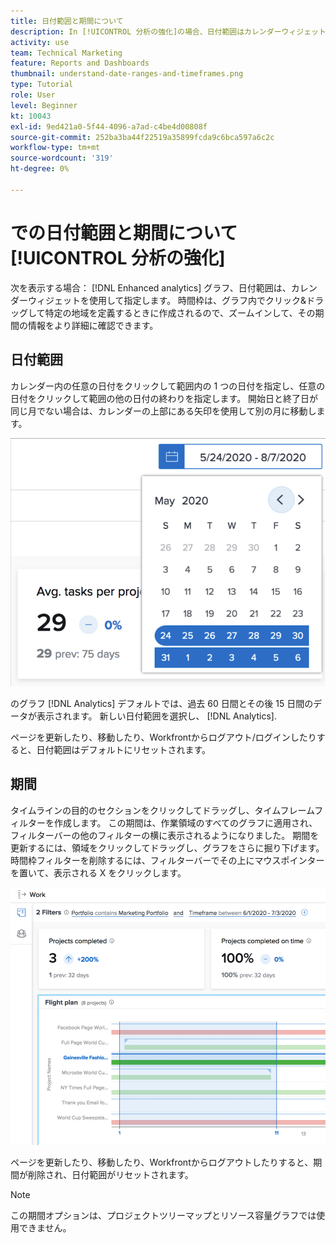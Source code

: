 ```yaml
---
title: 日付範囲と期間について
description: In [!UICONTROL 分析の強化]の場合、日付範囲はカレンダーウィジェットを使用して指定します。 期間はグラフ内で作成されます。
activity: use
team: Technical Marketing
feature: Reports and Dashboards
thumbnail: understand-date-ranges-and-timeframes.png
type: Tutorial
role: User
level: Beginner
kt: 10043
exl-id: 9ed421a0-5f44-4096-a7ad-c4be4d00808f
source-git-commit: 252ba3ba44f22519a35899fcda9c6bca597a6c2c
workflow-type: tm+mt
source-wordcount: '319'
ht-degree: 0%

---
```


# での日付範囲と期間について [!UICONTROL 分析の強化]

次を表示する場合： [!DNL Enhanced analytics] グラフ、日付範囲は、カレンダーウィジェットを使用して指定します。 時間枠は、グラフ内でクリック&amp;ドラッグして特定の地域を定義するときに作成されるので、ズームインして、その期間の情報をより詳細に確認できます。

## 日付範囲

カレンダー内の任意の日付をクリックして範囲内の 1 つの日付を指定し、任意の日付をクリックして範囲の他の日付の終わりを指定します。 開始日と終了日が同じ月でない場合は、カレンダーの上部にある矢印を使用して別の月に移動します。

![カレンダーウィジェットを使用して日付範囲を選択する画像](assets/section-1-3.png)

のグラフ [!DNL Analytics] デフォルトでは、過去 60 日間とその後 15 日間のデータが表示されます。 新しい日付範囲を選択し、 [!DNL Analytics].

ページを更新したり、移動したり、Workfrontからログアウト/ログインしたりすると、日付範囲はデフォルトにリセットされます。

## 期間

タイムラインの目的のセクションをクリックしてドラッグし、タイムフレームフィルターを作成します。 この期間は、作業領域のすべてのグラフに適用され、フィルターバーの他のフィルターの横に表示されるようになりました。 期間を更新するには、領域をクリックしてドラッグし、グラフをさらに掘り下げます。 時間枠フィルターを削除するには、フィルターバーでその上にマウスポインターを置いて、表示される X をクリックします。

![クリック&amp;ドラッグで日付範囲を選択する画像](assets/section-1-4.png)

ページを更新したり、移動したり、Workfrontからログアウトしたりすると、期間が削除され、日付範囲がリセットされます。

>[!NOTE]
>
>この期間オプションは、プロジェクトツリーマップとリソース容量グラフでは使用できません。
